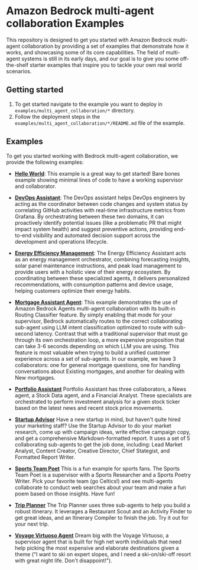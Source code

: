 # Amazon Bedrock multi-agent collaboration Examples

This repository is designed to get you started with Amazon Bedrock multi-agent collaboration by providing a set of examples that demonstrate how it works, and showcasing some of its core capabilities. The field of multi-agent systems is still in its early days, and our goal is to give you some off-the-shelf starter examples that inspire you to tackle your own real world scenarios.

## Getting started

1. To get started navigate to the example you want to deploy in `examples/multi_agent_collaboration/*` directory.
2. Follow the deployment steps in the `examples/multi_agent_collaboration/*/README.md` file of the example.

## Examples

To get you started working with Bedrock multi-agent collaboration, we provide the following examples:

- **[Hello World](./00_hello_world_agent/)**: This example is a great way to get started! Bare bones example showing minimal lines of code to have a working supervisor and
collaborator.

- **[DevOps Assistant](./devops_agent/)**: The DevOps assistant helps DevOps engineers by acting as the coordinator between code changes and system status by correlating GitHub activities with real-time infrastructure metrics from Grafana. By orchestrating between these two domains, it can proactively identify potential issues (like a problematic PR that might impact system health) and suggest preventive actions, providing end-to-end visibility and automated decision support across the development and operations lifecycle.

- **[Energy Efficiency Management](./energy_efficiency_management_agent/)**: The Energy Efficiency Assistant acts as an energy management orchestrator, combining forecasting insights, solar panel maintenance instructions, and peak load management to provide users with a holistic view of their energy ecosystem. By coordinating between these specialized agents, it delivers personalized recommendations, with consumption patterns and device usage, helping customers optimize their energy habits.

- **[Mortgage Assistant Agent](./mortgage_assistant/)**: This example demonstrates the use of Amazon Bedrock Agents multi-agent collaboration with its built-in Routing Classifier feature. By simply enabling that mode for your supervisor, Bedrock automatically routes to the correct collaborating sub-agent using LLM intent classification optimized to route with sub-second latency. Contrast that with a traditional supervisor that must go through its own orchestration loop, a more expensive proposition that can take 3-6 seconds depending on which LLM you are using. This feature is most valuable when trying to build a unified customer experience across a set of sub-agents. In our example, we have 3 collaborators: one for general mortgage questions, one for handling conversations about Existing mortgages, and another for dealing with New mortgages.

- **[Portfolio Assistant](./portfolio_assistant_agent/)** Portfolio Assistant has three collaborators, a News agent, a Stock Data agent, and a Financial Analyst. These specialists are orchestrated to perform investment analysis for a given stock ticker based on the latest news and recent stock price movements.

- **[Startup Advisor](./startup_advisor_agent/)** Have a new startup in mind, but haven't quite hired your marketing staff? Use the Startup Advisor to do your market research, come up with campaign ideas, write effective campaign copy, and get a comprehensive Markdown-formatted report. It uses a set of 5 collaborating sub-agents to get the job done, including: Lead Market Analyst, Content Creator, Creative Director, Chief Stategist, and Formatted Report Writer.

- **[Sports Team Poet](./team_poems_agent/)** This is a fun example for sports fans. The Sports Team Poet is a supervisor with a Sports Researcher and a Sports Poetry Writer. Pick your favorite team (go Celtics!) and see multi-agents collaborate to conduct web searches about your team and make a fun poem based on those insights. Have fun!

- **[Trip Planner](./trip_planner_agent/)** The Trip Planner uses three sub-agents to help you build a robust itinerary. It leverages a Restaurant Scout and an Activity Finder to get great ideas, and an Itinerary Compiler to finish the job. Try it out for your next trip.

- **[Voyage Virtuoso Agent](./voyage_virtuoso_agent/)** Dream big with the Voyage Virtuoso, a supervisor agent that is built for high net worth individuals that need help picking the most expensive and elaborate destinations given a theme ("I want to ski on expert slopes, and I need a ski-on/ski-off resort with great night life. Don't disappoint!").

